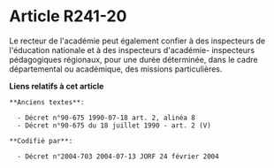 # Article R241-20

Le recteur de l'académie peut également confier à des inspecteurs de l'éducation nationale et à des inspecteurs d'académie-
inspecteurs pédagogiques régionaux, pour une durée déterminée, dans le cadre départemental ou académique, des missions
particulières.

**Liens relatifs à cet article**

	**Anciens textes**:

	  - Décret n°90-675 1990-07-18 art. 2, alinéa 8
	  - Décret n°90-675 du 18 juillet 1990 - art. 2 (V)

	**Codifié par**:

	  - Décret n°2004-703 2004-07-13 JORF 24 février 2004
